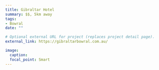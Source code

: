 ```yaml
---
title: Gibraltar Hotel
summary: $$, 5km away
tags:
- Bowral
date: ""

# Optional external URL for project (replaces project detail page).
external_link: https://gibraltarbowral.com.au/

image:
  caption:
  focal_point: Smart
---
```


